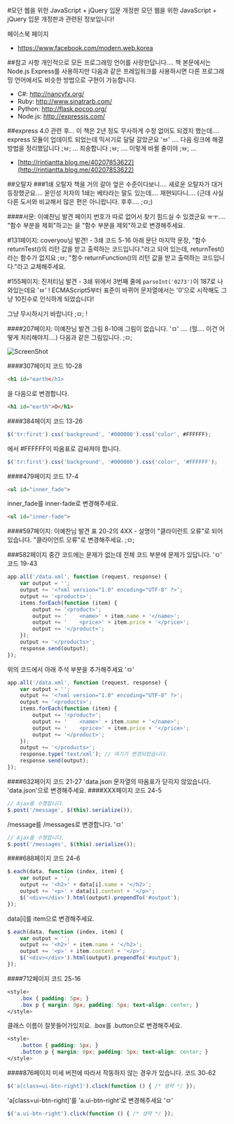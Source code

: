 #모던 웹을 위한 JavaScript + jQuery 입문 개정판
모던 웹을 위한 JavaScript + jQuery 입문 개정판과 관련된 정보입니다!

페이스북 페이지
+ https://www.facebook.com/modern.web.korea

##참고 사항
개인적으로 모든 프로그래밍 언어를 사랑한답니다.... 책 본문에서는 Node.js Express를 사용하지만 다음과 같은 프레임워크를 사용하시면 다른 프로그래밍 언어에서도 비슷한 방법으로 구현이 가능합니다.
+ C#: http://nancyfx.org/
+ Ruby: http://www.sinatrarb.com/
+ Python: http://flask.pocoo.org/
+ Node.js: http://expressjs.com/

##express 4.0 관련
후... 이 책은 2년 정도 무사하게 수정 없어도 되겠지 했는데....
express 모듈이 업데이트 되었는데 믹서기로 달달 갈았군요 'ㅂ' ....
다음 링크에 해결 방법을 정리했답니다 ;ㅂ; ... 죄송합니다 ;ㅂ; .... 이렇게 바뀔 줄이야 ;ㅂ; ...

+ [http://rintiantta.blog.me/40207853622](http://rintiantta.blog.me/40207853622)

##오탈자
###1쇄 오탈자
책을 거의 갈아 엎은 수준이다보니.... 새로운 오탈자가 대거 등장했군요.... 윤인성 저자의 1쇄는 베타라는 말도 있는데.... 재현되다니.... (근데 사실 다른 도서와 비교해서 많은 편은 아니랍니다. 후후.... ;ㅁ;)

####서문: 이예찬님 발견
페이지 번호가 따로 없어서 찾기 힘드실 수 있겠군요 ㅠㅜ.... "함수 부분을 제회"하고는 을 "함수 부분을 제외"하고로 변경해주세요.

#131페이지: coveryou님 발견! - 3쇄
코드 5-16 아래 문단 마지막 문장, "함수 returnTest()의 리턴 값을 받고 출력하는 코드입니다."라고 되어 있는데, returnTest()라는 함수가 없지요 ;ㅂ; "함수 returnFunction()의 리턴 값을 받고 출력하는 코드입니다."라고 교체해주세요.

#155페이지: 진저티님 발견 - 3쇄
위에서 3번째 줄에 `parseInt('0273')`이 187로 나와있는데요 'ㅂ' ! ECMAScript5부터 표준이 바뀌어 문자열에서는 '0'으로 시작해도 그냥 10진수로 인식하게 되었습니다! 

그냥 무시하시기 바랍니다 ;ㅁ; !

####207페이지: 이예찬님 발견
그림 8-10에 그림이 없습니다. 'ㅁ' .... (헐.... 이건 어떻게 처리해야지....)
다음과 같은 그림입니다. ;ㅁ;

![ScreenShot](https://raw.github.com/rintiantta/modern.javascript.2/master/github%20%EC%9D%B4%EB%AF%B8%EC%A7%80/8-10.PNG)

####307페이지
코드 10-28
```html
<h1 id="earth</h1>
```
을 다음으로 변경합니다.
```html
<h1 id="earth">O</h1>
```

####384페이지
코드 13-26
```javascript
$('tr:first').css('background', '#000000').css('color', #FFFFFF);
```
에서 #FFFFFF이 따옴표로 감싸져야 합니다.
```javascript
$('tr:first').css('background', '#000000').css('color', '#FFFFFF');
```

####479페이지
코드 17-4
```html
<ul id="inner_fade">
```
inner_fade를 inner-fade로 변경해주세요.
```html
<ul id="inner-fade">
```

####597페이지: 이예찬님 발견
표 20-2의 4XX - 설명이 "클라이런트 오류"로 되어있습니다. "클라이언트 오류"로 변경해주세요. ;ㅁ;

###582페이지
중간 코드에는 문제가 없는데 전체 코드 부분에 문제가 있답니다. 'ㅁ'
코드 19-43
```javascript
app.all('/data.xml', function (request, response) {
    var output = '';
    output += '<?xml version="1.0" encoding="UTF-8" ?>';
    output += '<products>';
    items.forEach(function (item) {
        output += '<product>';
        output += '    <name>' + item.name + '</name>';
        output += '    <price>' + item.price + '</price>';
        output += '</product>';
    });
    output += '</products>';
    response.send(output);
});
```
위의 코드에서 아래 주석 부분을 추가해주세요 'ㅁ'
```javascript
app.all('/data.xml', function (request, response) {
    var output = '';
    output += '<?xml version="1.0" encoding="UTF-8" ?>';
    output += '<products>';
    items.forEach(function (item) {
        output += '<product>';
        output += '    <name>' + item.name + '</name>';
        output += '    <price>' + item.price + '</price>';
        output += '</product>';
    });
    output += '</products>';
    response.type('text/xml'); // 여기가 변경되었습니다.
    response.send(output);
});

```
####632페이지
코드 21-27
'data.json 문자열의 따옴표가 닫히지 않았습니다.
'data.json'으로 변경해주세요.
####XXX페이지
코드 24-5
```javascript
// Ajax를 수행합니다.
$.post('/message', $(this).serialize());
```
/message를 /messages로 변경합니다. 'ㅁ'
```javascript
// Ajax를 수행합니다.
$.post('/messages', $(this).serialize());
```
####688페이지
코드 24-6
```javascript
$.each(data, function (index, item) {
    var output = '';
    output += '<h2>' + data[i].name + '</h2>';
    output += '<p>' + data[i].content + '</p>';
    $('<div></div>').html(output).prependTo('#output');
});
```
data[i]를 item으로 변경해주세요. 
```javascript
$.each(data, function (index, item) {
    var output = '';
    output += '<h2>' + item.name + '</h2>';
    output += '<p>' + item.content + '</p>';
    $('<div></div>').html(output).prependTo('#output');
});
```
####712페이지
코드 25-16
```css
<style>
    .box { padding: 5px; }
    .box p { margin: 0px; padding: 5px; text-align: center; }
</style>
```
클래스 이름이 잘못들어가있지요. .box를 .button으로 변경해주세요.
```css
<style>
    .button { padding: 5px; }
    .button p { margin: 0px; padding: 5px; text-align: center; }
</style>
```
####876페이지
미세 버전에 따라서 작동하지 않는 경우가 있습니다.
코드 30-62
```javascript
$('a[class=ui-btn-right]').click(function () { /* 생략 */ });
```
'a[class=ui-btn-right]'를 'a.ui-btn-right'로 변경해주세요 'ㅁ'
```javascript
$('a.ui-btn-right').click(function () { /* 생략 */ });
```
